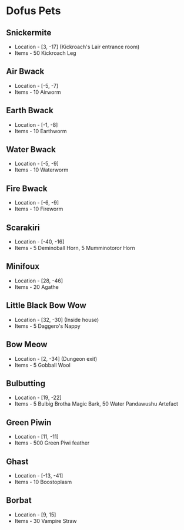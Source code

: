 # Dofus Pets

## Snickermite
- Location - [3, -17] (Kickroach's Lair entrance room)
- Items - 50 Kickroach Leg

## Air Bwack
- Location - [-5, -7]
- Items - 10 Airworm

## Earth Bwack
- Location - [-1, -8]
- Items - 10 Earthworm

## Water Bwack
- Location - [-5, -9]
- Items - 10 Waterworm

## Fire Bwack
- Location - [-6, -9]
- Items - 10 Fireworm

## Scarakiri
- Location - [-40, -16]
- Items - 5 Deminoball Horn, 5 Mumminotoror Horn

## Minifoux
- Location - [28, -46]
- Items - 20 Agathe

## Little Black Bow Wow
- Location - [32, -30] (Inside house)
- Items - 5 Daggero's Nappy

## Bow Meow
- Location - [2, -34] (Dungeon exit)
- Items - 5 Gobball Wool

## Bulbutting
- Location - [19, -22]
- Items - 5 Bulbig Brotha Magic Bark, 50 Water Pandawushu Artefact

## Green Piwin
- Location - [11, -11]
- Items - 500 Green Piwi feather

## Ghast
- Location - [-13, -41]
- Items - 10 Boostoplasm

## Borbat
- Location - [9, 15]
- Items - 30 Vampire Straw
